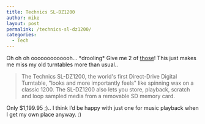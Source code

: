 ```yaml
---
title: Technics SL-DZ1200
author: mike
layout: post
permalink: /technics-sl-dz1200/
categories:
  - Tech
---
```

Oh oh oh ooooooooooooh&#8230; \*drooling\* Give me 2 of <a target="_blank" href="http://www.panasonic.com/consumer_electronics/technics_dj/video_flash.asp">those</a>! This just makes me miss my old turntables more than usual..

> The Technics SL-DZ1200, the world's first Direct-Drive Digital Turntable, "looks and more importantly feels" like spinning wax on a classic 1200. The SL-DZ1200 also lets you store, playback, scratch and loop sampled media from a removable SD memory card.

Only $1,199.95 ;).. I think I&#8217;d be happy with just one for music playback when I get my own place anyway. :)